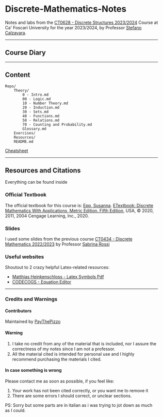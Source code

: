 # Discrete-Mathematics-Notes

Notes and labs from the [CT0628 - Discrete Structures 2023/2024](https://www.unive.it/data/course/493937) Course at Ca' Foscari University for the year 2023/2024, by Professor [Stefano Calzavara](https://www.unive.it/data/persone/5591843).

--- 

## Course Diary

---

## Content

```text
Repo/
    Theory/
        0 - Intro.md
        00 - Logic.md
        10 - Number Theory.md
        20 - Induction.md
        30 - Sets.md
        40 - Functions.md
        50 - Relations.md
        70 - Counting and Probability.md
        Glossary.md
    Exercises/
    Resources/
    README.md

```

[Cheatsheet](https://htmlpreview.github.io/?https://github.com/PayThePizzo/Discrete-Mathematics-Notes/blob/main/Cheatsheet.html)

---

## Resources and Citations
Everything can be found inside

### Official Textbook
The official textbook for this course is: [Epp, Susanna](https://condor.depaul.edu/~sepp/). [ETextbook: Discrete Mathematics With Applications, Metric Edition. Fifth Edition](https://condor.depaul.edu/~sepp/DM5e.htm), USA, © 2020, 2011, 2004 Cengage Learning, Inc., 2020.

### Slides
I used some slides from the previous course [CT0434 - Discrete Mathematics 2022/2023](https://www.unive.it/data/insegnamento/379940) by Professor [Sabrina Rossi](https://www.unive.it/data/persone/5590334)

### Useful websites
Shoutout to 2 crazy helpful Latex-related resources:
* [Matthias Heinkenschloss - Latex Symbols Pdf](https://www.cmor-faculty.rice.edu/~heinken/latex/symbols.pdf)
* [CODECOGS - Equation Editor](https://latex.codecogs.com/eqneditor/editor.php)


---
### Credits and Warnings

#### Contributors
Maintained by [PayThePizzo](https://github.com/PayThePizzo)

#### Warning
1. I take no credit from any of the material that is included, nor I assure the correctness of my notes since I am not a professor. 
2. All the material cited is intended for personal use and I highly recommend purchasing the materials I cited. 

#### In case something is wrong
Please contact me as soon as possible, if you feel like:
1. Your work has not been cited correctly, or you want me to remove it
2. There are some errors I should correct, or unclear sections.

PS: Sorry but some parts are in italian as i was trying to jot down as much as I could.